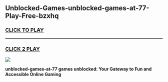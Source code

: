 
## Unblocked-Games-unblocked-games-at-77-Play-Free-bzxhq
<h3>
<a href="https://premium76.site?title=unblocked-games-at-77&ref=19M">CLICK TO PLAY</a></h3>
<hr>

<h3>
<a href="https://premium76.site?title=unblocked-games-at-77&ref=19M">CLICK 2 PLAY</a>
  
</h3>

<a href="https://premium76.site?title=unblocked-games-at-77&ref=19M"><img src="https://clearcache.store/games.png"></a>


**unblocked-games-at-77 games unblocked: Your Gateway to Fun and Accessible Online Gaming**
